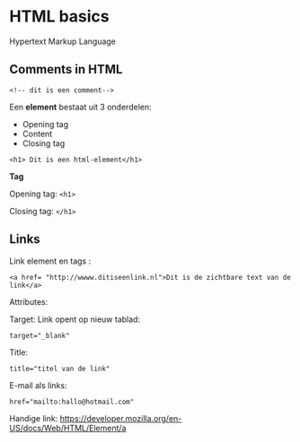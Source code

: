 # HTML  basics

Hypertext Markup Language 

## Comments in HTML

`<!-- dit is een comment-->`

 Een **element** bestaat uit 3 onderdelen:
* Opening tag
* Content
* Closing tag

```
<h1> Dit is een html-element</h1>
```

**Tag**

Opening tag: `<h1>`

Closing tag: `</h1>`


## Links

Link element en tags :
 ```
<a href= "http://wwww.ditiseenlink.nl">Dit is de zichtbare text van de link</a>
```

Attributes:

Target:
Link opent op nieuw tablad:
````
target="_blank"
````

Title:

````
title="titel van de link"
````

E-mail als links:
````
href="mailto:hallo@hotmail.com"
````


Handige link: https://developer.mozilla.org/en-US/docs/Web/HTML/Element/a